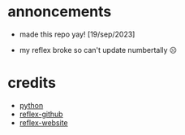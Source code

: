 # annoncements

- made this repo yay! [19/sep/2023]

- my reflex broke so can't update numbertally ☹

# credits

- [python](https://python.org)
- [reflex-github](https://github.com/reflex-dev/reflex)
- [reflex-website](https://reflex-dev.org)